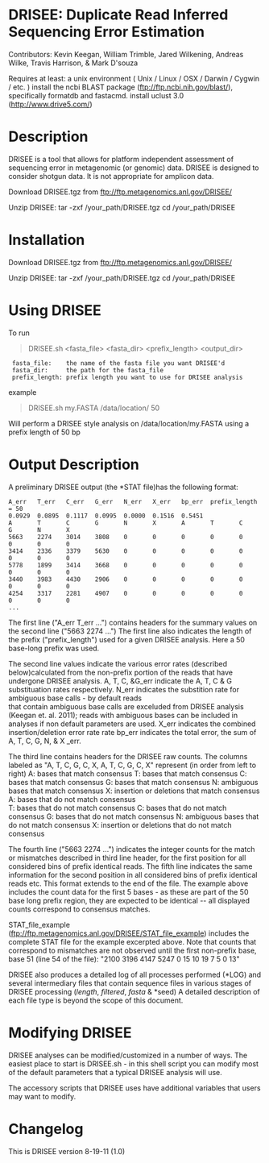 DRISEE: Duplicate Read Inferred Sequencing Error Estimation
===

Contributors: Kevin Keegan, William Trimble, Jared Wilkening, Andreas Wilke, Travis Harrison, & Mark D'souza

Requires at least: 
	a unix environment ( Unix / Linux / OSX / Darwin / Cygwin / etc. ) 
	install the ncbi BLAST package (ftp://ftp.ncbi.nih.gov/blast/), specifically formatdb and fastacmd. 
	install uclust 3.0  (http://www.drive5.com/)  


Description
==

DRISEE is a tool that allows for platform independent assessment of sequencing error
in metagenomic (or genomic) data.  DRISEE is designed to consider shotgun data.
It is not appropriate for amplicon data. 

Download DRISEE.tgz from ftp://ftp.metagenomics.anl.gov/DRISEE/

Unzip DRISEE:
tar -zxf /your_path/DRISEE.tgz
cd /your_path/DRISEE

Installation
==

Download DRISEE.tgz from ftp://ftp.metagenomics.anl.gov/DRISEE/

Unzip DRISEE:
tar -zxf /your_path/DRISEE.tgz
cd /your_path/DRISEE

Using DRISEE
==

To run
>DRISEE.sh <fasta_file> <fasta_dir> <prefix_length> <output_dir>

     fasta_file:    the name of the fasta file you want DRISEE'd
     fasta_dir:     the path for the fasta_file
     prefix_length: prefix length you want to use for DRISEE analysis

example
>DRISEE.sh my.FASTA /data/location/ 50

Will perform a DRISEE style analysis on /data/location/my.FASTA
using a prefix length of 50 bp

Output Description
==

A preliminary DRISEE output (the *STAT file)has the following format:

	A_err   T_err   C_err   G_err   N_err   X_err   bp_err  prefix_length = 50
	0.0929  0.0895  0.1117  0.0995  0.0000  0.1516  0.5451
	A       T       C       G       N       X       A       T       C       G       N       X
	5663    2274    3014    3808    0       0       0       0       0       0       0       0
	3414    2336    3379    5630    0       0       0       0       0       0       0       0
	5778    1899    3414    3668    0       0       0       0       0       0       0       0
	3440    3983    4430    2906    0       0       0       0       0       0       0       0
	4254    3317    2281    4907    0       0       0       0       0       0       0       0
	...

The first line     ("A_err   T_err ...") contains headers for the summary values
on the second line ("5663    2274 ...")
The first line also indicates the length of the prefix ("prefix_length") used for 
a given DRISEE analysis.  Here a 50 base-long prefix was used.

The second line values indicate the various error rates (described below)calculated
from the non-prefix portion of the reads that have undergone DRISEE analysis. 
A, T, C, &G_err indicate the A, T, C & G substituation rates respectively.
N_err	indicates the substition rate for ambiguous base calls - by default reads  
that contain ambiguous base calls are exceluded from DRISEE analysis (Keegan et. al. 2011);
reads with ambiguous bases can be included in analyses if non default parameters are used.
X_err indicates the combined insertion/deletion error rate rate
bp_err indicates the total error, the sum of A, T, C, G, N, & X _err.

The third line contains headers for the DRISEE raw counts.
The columns labeled as "A, T, C, G, C, X, A, T, C, G, C, X" represent (in order from left to right)
A: bases that match consensus
T: bases that match consensus
C: bases that match consensus
G: bases that match consensus
N: ambiguous bases that match consensus
X: insertion or deletions that match consensus
A: bases that do not match consensus	
T: bases that do not match consensus
C: bases that do not match consensus
G: bases that do not match consensus
N: ambiguous bases that do not match consensus
X: insertion or deletions that do not match consensus

The fourth line ("5663    2274 ...") indicates the integer counts for the match or
mismatches described in third line header, for the first position for all considered
bins of prefix identical reads.  The fifth line indicates the same information for
the second position in all considered bins of prefix identical reads etc.  This 
format extends to the end of the file. The example above includes the count data 
for the first 5 bases - as these are part of the 50 base long prefix region, they
are expected to be identical -- all displayed counts correspond to consensus matches.

STAT_file_example (ftp://ftp.metagenomics.anl.gov/DRISEE/STAT_file_example)
includes the complete STAT file for the example excerpted above.
Note that counts that correspond to mismatches are not observed until the first 
non-prefix base, base 51 (line 54 of the file): 
"2100	3196	4147	5247	0	15	10	19	7	5	0	13"
    

DRISEE also produces a detailed log of all processes performed (*LOG) 
and several intermediary files that contain sequence files in various 
stages of DRISEE processing (*length*, *filtered*, *fasta* & *seed) 
A detailed description of each file type is beyond the scope of this document.

Modifying DRISEE
==

DRISEE analyses can be modified/customized in a number of ways.
The easiest place to start is DRISEE.sh - in this 
shell script you can modify most of the default parameters 
that a typical DRISEE analysis will use.

The accessory scripts that DRISEE uses have additional 
variables that users may want to modify.

Changelog
==

This is DRISEE version 8-19-11 (1.0)
